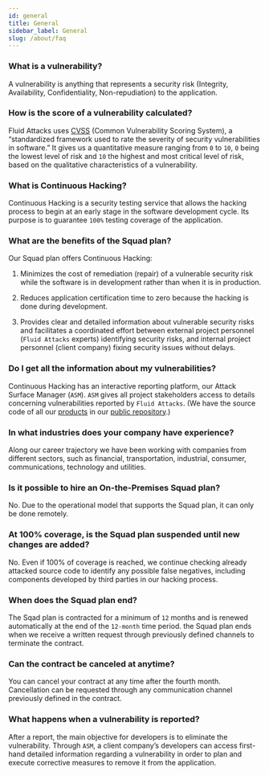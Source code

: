 ```yaml
---
id: general
title: General
sidebar_label: General
slug: /about/faq
---
```


### What is a vulnerability?
A vulnerability is
anything that represents a security risk
(Integrity, Availability,
Confidentiality, Non-repudiation)
to the application.

### How is the score of a vulnerability calculated?
Fluid Attacks uses
[CVSS](/about/glossary#cvss)
(Common Vulnerability Scoring System),
a “standardized framework
used to rate the severity
of security vulnerabilities in software.”
It gives us a quantitative measure
ranging from `0` to `10`,
`0` being the lowest level of risk
and `10` the highest
and most critical level of risk,
based on the qualitative characteristics
of a vulnerability.

### What is Continuous Hacking?
Continuous Hacking is
a security testing service
that allows the hacking process
to begin at an early stage
in the software development cycle.
Its purpose is to guarantee
`100%` testing coverage of the application.


### What are the benefits of the Squad plan?
Our Squad plan offers
Continuous Hacking:
1. Minimizes the cost of remediation (repair)
of a vulnerable security risk
while the software is in development
rather than when it is in production.

1. Reduces application certification time to zero
because the hacking is done during development.

1. Provides clear and detailed information
about vulnerable security risks
and facilitates a coordinated effort
between external project personnel
(`Fluid Attacks` experts)
identifying security risks,
and internal project personnel
(client company)
fixing security issues without delays.

### Do I get all the information about my vulnerabilities?
Continuous Hacking has an interactive reporting platform,
our Attack Surface Manager (`ASM`).
`ASM` gives all project stakeholders
access to details concerning vulnerabilities
reported by `Fluid Attacks`.
(We have the source code of all our
[products](https://gitlab.com/fluidattacks/product)
in our
[public repository](https://gitlab.com/fluidattacks).)

### In what industries does your company have experience?
Along our career trajectory
we have been working with companies
from different sectors,
such as financial, transportation,
industrial, consumer, communications,
technology and utilities.

### Is it possible to hire an On-the-Premises Squad plan?
No.
Due to the operational model
that supports the Squad plan,
it can only be done remotely.

### At 100% coverage, is the Squad plan suspended until new changes are added?
No.
Even if 100% of coverage is reached,
we continue checking
already attacked source code
to identify any possible false negatives,
including components developed
by third parties in our hacking process.

### When does the Squad plan end?
The Sqad plan is contracted
for a minimum of `12` months
and is renewed automatically
at the end of the `12-month` time period.
the Squad plan ends
when we receive a written request
through previously defined channels
to terminate the contract.

### Can the contract be canceled at anytime?
You can cancel your contract
at any time after the fourth month.
Cancellation can be requested
through any communication channel
previously defined in the contract.

### What happens when a vulnerability is reported?
After a report,
the main objective for developers
is to eliminate the vulnerability.
Through `ASM`,
a client company’s developers
can access first-hand detailed information
regarding a vulnerability
in order to plan
and execute corrective measures
to remove it from the application.
